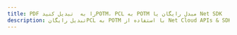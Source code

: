---title: PDF را به  تبدیل کنیدPOTM، PCL به POTM مبدل رایگان یا Net SDKdescription: تبدیل رایگانPCL به POTM با استفاده از Net Cloud APIs & SDK همچنین اسناد PDF را در Cloud ایجاد، ویرایش و رندر کنید.---